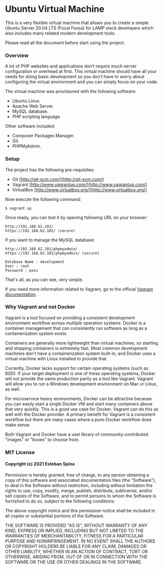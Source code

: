 # Ubuntu Virtual Machine #

This is a very flexible virtual machine that allows you to create a simple Ubuntu Server 20.04 LTS (Focal Fossa) for LAMP stack developers which also includes many related modern development tools.

Please read all the document before start using the project.

### Overview ###

A lot of PHP websites and applications don’t require much server configuration or overhead at first. This virtual machine should have all your needs for doing basic development so you don’t have to worry about configuring the virtual environment and you can simply focus on your code.

The virtual machine was provisioned with the following software:

* Ubuntu Linux.
* Apache Web Server.
* MySQL database.
* PHP scripting language.

Other software included:

* Composer Packages Manager.
* Git.
* PHPMyAdmin.

### Setup ###

The project has the following pre-requisites:

* Git [http://git-scm.com/](http://git-scm.com/)
* Vagrant [http://www.vagrantup.com/](http://www.vagrantup.com/)
* VirtualBox [http://www.virtualbox.org/](http://www.virtualbox.org/)

Now execute the following command:
```
$ vagrant up
```

Once ready, you can test it by opening following URL on your browser:
```
http://192.168.62.101/
https://192.168.62.101/ (secure)
```

If you want to manage the MySQL database:
```
http://192.168.62.101/phpmyadmin/
https://192.168.62.101/phpmyadmin/ (secure)

Database Name : development
User : root
Password : pass
```

That's all, as you can see, very simple.

If you need more information related to Vagrant, go to the official [Vagrant documentation](https://www.vagrantup.com/docs/).

### Why Vagrant and not Docker ###

Vagrant is a tool focused on providing a consistent development environment workflow across multiple operation systems. Docker is a container management that can consistently run software as long as a containerization system exists.

Containers are generally more lightweight than virtual machines, so starting and stopping containers is extremely fast. Most common development machines don't have a containerization system built-in, and Docker uses a virtual machine with Linux installed to provide that.

Currently, Docker lacks support for certain operating systems (such as BSD). If your target deployment is one of these operating systems, Docker will not provide the same production parity as a tool like Vagrant. Vagrant will allow you to run a Windows development environment on Mac or Linux, as well.

For microservice heavy environments, Docker can be attractive because you can easily start a single Docker VM and start many containers above that very quickly. This is a good use case for Docker. Vagrant can do this as well with the Docker provider. A primary benefit for Vagrant is a consistent workflow but there are many cases where a pure-Docker workflow does make sense.

Both Vagrant and Docker have a vast library of community-contributed "images" or "boxes" to choose from.

### MIT License ###
#### Copyright (c) 2021 Esteban Spina ####

Permission is hereby granted, free of charge, to any person obtaining a copy of this software and associated documentation files (the "Software"), to deal in the Software without restriction, including without limitation the rights to use, copy, modify, merge, publish, distribute, sublicense, and/or sell copies of the Software, and to permit persons to whom the Software is furnished to do so, subject to the following conditions:

The above copyright notice and this permission notice shall be included in all copies or substantial portions of the Software.

THE SOFTWARE IS PROVIDED "AS IS", WITHOUT WARRANTY OF ANY KIND, EXPRESS OR IMPLIED, INCLUDING BUT NOT LIMITED TO THE WARRANTIES OF MERCHANTABILITY, FITNESS FOR A PARTICULAR PURPOSE AND NONINFRINGEMENT. IN NO EVENT SHALL THE AUTHORS OR COPYRIGHT HOLDERS BE LIABLE FOR ANY CLAIM, DAMAGES OR OTHER LIABILITY, WHETHER IN AN ACTION OF CONTRACT, TORT OR OTHERWISE, ARISING FROM, OUT OF OR IN CONNECTION WITH THE SOFTWARE OR THE USE OR OTHER DEALINGS IN THE SOFTWARE.
